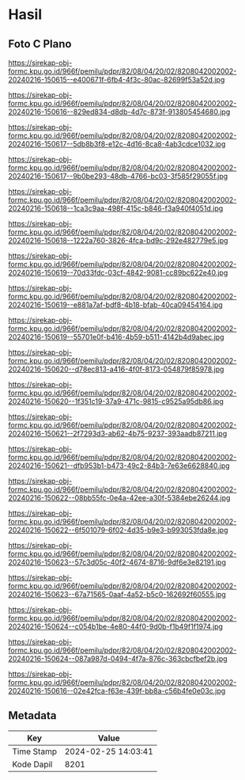 # Hasil

## Foto C Plano

https://sirekap-obj-formc.kpu.go.id/966f/pemilu/pdpr/82/08/04/20/02/8208042002002-20240216-150615--e400671f-6fb4-4f3c-80ac-82699f53a52d.jpg

https://sirekap-obj-formc.kpu.go.id/966f/pemilu/pdpr/82/08/04/20/02/8208042002002-20240216-150616--829ed834-d8db-4d7c-873f-913805454680.jpg

https://sirekap-obj-formc.kpu.go.id/966f/pemilu/pdpr/82/08/04/20/02/8208042002002-20240216-150617--5db8b3f8-e12c-4d16-8ca8-4ab3cdce1032.jpg

https://sirekap-obj-formc.kpu.go.id/966f/pemilu/pdpr/82/08/04/20/02/8208042002002-20240216-150617--9b0be293-48db-4766-bc03-3f585f29055f.jpg

https://sirekap-obj-formc.kpu.go.id/966f/pemilu/pdpr/82/08/04/20/02/8208042002002-20240216-150618--1ca3c9aa-498f-415c-b846-f3a940f4051d.jpg

https://sirekap-obj-formc.kpu.go.id/966f/pemilu/pdpr/82/08/04/20/02/8208042002002-20240216-150618--1222a760-3826-4fca-bd9c-292e482779e5.jpg

https://sirekap-obj-formc.kpu.go.id/966f/pemilu/pdpr/82/08/04/20/02/8208042002002-20240216-150619--70d33fdc-03cf-4842-9081-cc89bc622e40.jpg

https://sirekap-obj-formc.kpu.go.id/966f/pemilu/pdpr/82/08/04/20/02/8208042002002-20240216-150619--e881a7af-bdf8-4b18-bfab-40ca09454164.jpg

https://sirekap-obj-formc.kpu.go.id/966f/pemilu/pdpr/82/08/04/20/02/8208042002002-20240216-150619--55701e0f-b416-4b59-b511-4142b4d9abec.jpg

https://sirekap-obj-formc.kpu.go.id/966f/pemilu/pdpr/82/08/04/20/02/8208042002002-20240216-150620--d78ec813-a416-4f0f-8173-054879f85978.jpg

https://sirekap-obj-formc.kpu.go.id/966f/pemilu/pdpr/82/08/04/20/02/8208042002002-20240216-150620--1f351c19-37a9-471c-9815-c9525a95db86.jpg

https://sirekap-obj-formc.kpu.go.id/966f/pemilu/pdpr/82/08/04/20/02/8208042002002-20240216-150621--2f7293d3-ab62-4b75-9237-393aadb87211.jpg

https://sirekap-obj-formc.kpu.go.id/966f/pemilu/pdpr/82/08/04/20/02/8208042002002-20240216-150621--dfb953b1-b473-49c2-84b3-7e63e6628840.jpg

https://sirekap-obj-formc.kpu.go.id/966f/pemilu/pdpr/82/08/04/20/02/8208042002002-20240216-150622--08bb55fc-0e4a-42ee-a30f-5384ebe26244.jpg

https://sirekap-obj-formc.kpu.go.id/966f/pemilu/pdpr/82/08/04/20/02/8208042002002-20240216-150622--6f501079-6f02-4d35-b9e3-b993053fda8e.jpg

https://sirekap-obj-formc.kpu.go.id/966f/pemilu/pdpr/82/08/04/20/02/8208042002002-20240216-150623--57c3d05c-40f2-4674-8716-9df6e3e82191.jpg

https://sirekap-obj-formc.kpu.go.id/966f/pemilu/pdpr/82/08/04/20/02/8208042002002-20240216-150623--67a71565-0aaf-4a52-b5c0-162692f60555.jpg

https://sirekap-obj-formc.kpu.go.id/966f/pemilu/pdpr/82/08/04/20/02/8208042002002-20240216-150624--c054b1be-4e80-44f0-9d0b-f1b49f1f1974.jpg

https://sirekap-obj-formc.kpu.go.id/966f/pemilu/pdpr/82/08/04/20/02/8208042002002-20240216-150624--087a987d-0494-4f7a-876c-363cbcfbef2b.jpg

https://sirekap-obj-formc.kpu.go.id/966f/pemilu/pdpr/82/08/04/20/02/8208042002002-20240216-150616--02e42fca-f63e-439f-bb8a-c56b4fe0e03c.jpg


## Metadata

| Key        | Value               |
| ---------- | ------------------- |
| Time Stamp | 2024-02-25 14:03:41 |
| Kode Dapil | 8201                |



